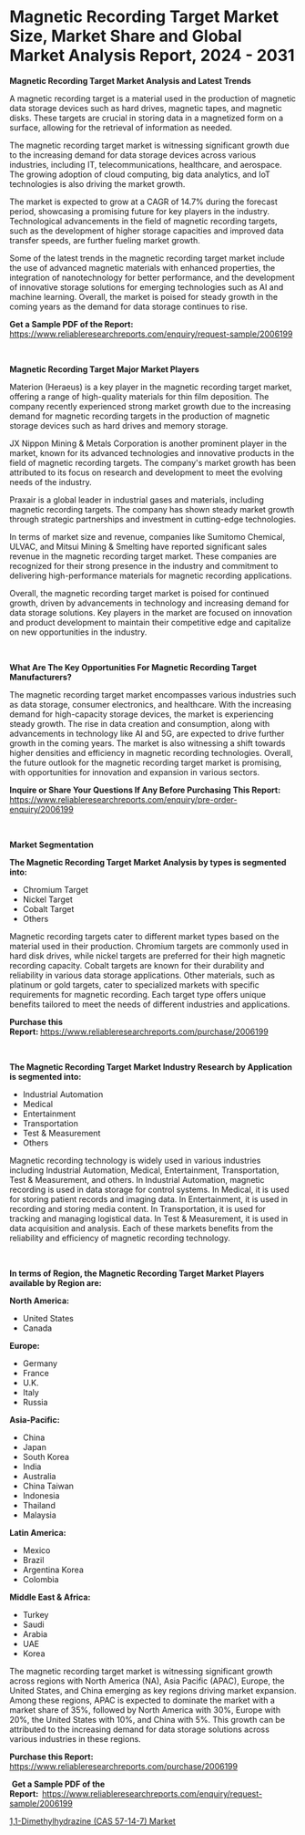 <p><h1>Magnetic Recording Target Market Size, Market Share and Global Market Analysis Report, 2024 - 2031</h1></p><p><strong>Magnetic Recording Target Market Analysis and Latest Trends</strong></p>
<p><p>A magnetic recording target is a material used in the production of magnetic data storage devices such as hard drives, magnetic tapes, and magnetic disks. These targets are crucial in storing data in a magnetized form on a surface, allowing for the retrieval of information as needed.</p><p>The magnetic recording target market is witnessing significant growth due to the increasing demand for data storage devices across various industries, including IT, telecommunications, healthcare, and aerospace. The growing adoption of cloud computing, big data analytics, and IoT technologies is also driving the market growth.</p><p>The market is expected to grow at a CAGR of 14.7% during the forecast period, showcasing a promising future for key players in the industry. Technological advancements in the field of magnetic recording targets, such as the development of higher storage capacities and improved data transfer speeds, are further fueling market growth.</p><p>Some of the latest trends in the magnetic recording target market include the use of advanced magnetic materials with enhanced properties, the integration of nanotechnology for better performance, and the development of innovative storage solutions for emerging technologies such as AI and machine learning. Overall, the market is poised for steady growth in the coming years as the demand for data storage continues to rise.</p></p>
<p><strong>Get a Sample PDF of the Report:&nbsp;</strong> <a href="https://www.reliableresearchreports.com/enquiry/request-sample/2006199">https://www.reliableresearchreports.com/enquiry/request-sample/2006199</a></p>
<p>&nbsp;</p>
<p><strong>Magnetic Recording Target Major Market Players</strong></p>
<p><p>Materion (Heraeus) is a key player in the magnetic recording target market, offering a range of high-quality materials for thin film deposition. The company recently experienced strong market growth due to the increasing demand for magnetic recording targets in the production of magnetic storage devices such as hard drives and memory storage.</p><p>JX Nippon Mining & Metals Corporation is another prominent player in the market, known for its advanced technologies and innovative products in the field of magnetic recording targets. The company's market growth has been attributed to its focus on research and development to meet the evolving needs of the industry.</p><p>Praxair is a global leader in industrial gases and materials, including magnetic recording targets. The company has shown steady market growth through strategic partnerships and investment in cutting-edge technologies.</p><p>In terms of market size and revenue, companies like Sumitomo Chemical, ULVAC, and Mitsui Mining & Smelting have reported significant sales revenue in the magnetic recording target market. These companies are recognized for their strong presence in the industry and commitment to delivering high-performance materials for magnetic recording applications.</p><p>Overall, the magnetic recording target market is poised for continued growth, driven by advancements in technology and increasing demand for data storage solutions. Key players in the market are focused on innovation and product development to maintain their competitive edge and capitalize on new opportunities in the industry.</p></p>
<p>&nbsp;</p>
<p><strong>What Are The Key Opportunities For Magnetic Recording Target Manufacturers?</strong></p>
<p><p>The magnetic recording target market encompasses various industries such as data storage, consumer electronics, and healthcare. With the increasing demand for high-capacity storage devices, the market is experiencing steady growth. The rise in data creation and consumption, along with advancements in technology like AI and 5G, are expected to drive further growth in the coming years. The market is also witnessing a shift towards higher densities and efficiency in magnetic recording technologies. Overall, the future outlook for the magnetic recording target market is promising, with opportunities for innovation and expansion in various sectors.</p></p>
<p><strong>Inquire or Share Your Questions If Any Before Purchasing This Report:</strong> <a href="https://www.reliableresearchreports.com/enquiry/pre-order-enquiry/2006199">https://www.reliableresearchreports.com/enquiry/pre-order-enquiry/2006199</a></p>
<p>&nbsp;</p>
<p><strong>Market Segmentation</strong></p>
<p><strong>The Magnetic Recording Target Market Analysis by types is segmented into:</strong></p>
<p><ul><li>Chromium Target</li><li>Nickel Target</li><li>Cobalt Target</li><li>Others</li></ul></p>
<p><p>Magnetic recording targets cater to different market types based on the material used in their production. Chromium targets are commonly used in hard disk drives, while nickel targets are preferred for their high magnetic recording capacity. Cobalt targets are known for their durability and reliability in various data storage applications. Other materials, such as platinum or gold targets, cater to specialized markets with specific requirements for magnetic recording. Each target type offers unique benefits tailored to meet the needs of different industries and applications.</p></p>
<p><strong>Purchase this Report:&nbsp;</strong><a href="https://www.reliableresearchreports.com/purchase/2006199">https://www.reliableresearchreports.com/purchase/2006199</a></p>
<p>&nbsp;</p>
<p><strong>The Magnetic Recording Target Market Industry Research by Application is segmented into:</strong></p>
<p><ul><li>Industrial Automation</li><li>Medical</li><li>Entertainment</li><li>Transportation</li><li>Test & Measurement</li><li>Others</li></ul></p>
<p><p>Magnetic recording technology is widely used in various industries including Industrial Automation, Medical, Entertainment, Transportation, Test & Measurement, and others. In Industrial Automation, magnetic recording is used in data storage for control systems. In Medical, it is used for storing patient records and imaging data. In Entertainment, it is used in recording and storing media content. In Transportation, it is used for tracking and managing logistical data. In Test & Measurement, it is used in data acquisition and analysis. Each of these markets benefits from the reliability and efficiency of magnetic recording technology.</p></p>
<p>&nbsp;</p>
<p><strong>In terms of Region, the Magnetic Recording Target Market Players available by Region are:</strong></p>
<p>
    <p> <strong> North America: </strong>
        <ul>
            <li>United States</li>
            <li>Canada</li>
        </ul>
        </p> 
    <p> <strong> Europe: </strong>
        <ul>
            <li>Germany</li>
            <li>France</li>
            <li>U.K.</li>
            <li>Italy</li>
            <li>Russia</li>
        </ul>
        </p> 
    <p> <strong> Asia-Pacific: </strong>
        <ul>
            <li>China</li>
            <li>Japan</li>
            <li>South Korea</li>
            <li>India</li>
            <li>Australia</li>
            <li>China Taiwan</li>
            <li>Indonesia</li>
            <li>Thailand</li>
            <li>Malaysia</li>
        </ul>
        </p> 
    <p> <strong> Latin America: </strong>
        <ul>
            <li>Mexico</li>
            <li>Brazil</li>
            <li>Argentina Korea</li>
            <li>Colombia</li>
        </ul>
        </p> 
    <p> <strong> Middle East & Africa: </strong>
        <ul>
            <li>Turkey</li>
            <li>Saudi</li>
            <li>Arabia</li>
            <li>UAE</li>
            <li>Korea</li>
        </ul>
    </p>
    </p>
<p><p>The magnetic recording target market is witnessing significant growth across regions with North America (NA), Asia Pacific (APAC), Europe, the United States, and China emerging as key regions driving market expansion. Among these regions, APAC is expected to dominate the market with a market share of 35%, followed by North America with 30%, Europe with 20%, the United States with 10%, and China with 5%. This growth can be attributed to the increasing demand for data storage solutions across various industries in these regions.</p></p>
<p><strong>Purchase this Report: </strong><a href="https://www.reliableresearchreports.com/purchase/2006199">https://www.reliableresearchreports.com/purchase/2006199</a></p>
<p>&nbsp;<strong>Get a Sample PDF of the Report:&nbsp;&nbsp;</strong><a href="https://www.reliableresearchreports.com/enquiry/request-sample/2006199">https://www.reliableresearchreports.com/enquiry/request-sample/2006199</a></p>
<p><strong></strong></p>
<p><p><a href="https://full-wildebeest-80b.notion.site/Decoding-the-1-1-Dimethylhydrazine-CAS-57-14-7-Market-A-Deep-Dive-into-the-Latest-Market-Trends--829badc1d7ec450a8c595be3edff6d96">1,1-Dimethylhydrazine (CAS 57-14-7) Market</a></p></p>